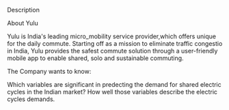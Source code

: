 Description

About Yulu

Yulu is India's leading micro_mobility service provider,which offers unique for the daily commute. Starting off as a mission to eliminate traffic congestio in India, Yulu provides the safest commute solution through a user-friendly mobile app to enable shared, solo and sustainable commuting.

The Company wants to know:

Which variables are significant in predecting the demand for shared electric cycles in the Indian market?
How well those variables describe the electric cycles demands.


